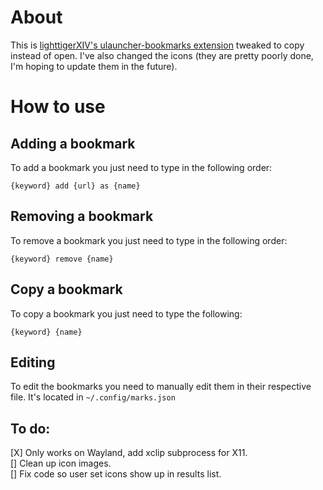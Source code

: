 # About

This is [lighttigerXIV's ulauncher-bookmarks extension](https://github.com/lighttigerXIV/ulauncher-bookmarks/) tweaked to copy instead of open. I've also changed the icons (they are pretty poorly done, I'm hoping to update them in the future).

# How to use
## Adding a bookmark
To add a bookmark you just need to type in the following order:

`{keyword} add {url} as {name}`

## Removing a bookmark
To remove a bookmark you just need to type in the following order:

`{keyword} remove {name}`

## Copy a bookmark
To copy a bookmark you just need to type the following:

`{keyword} {name}`

## Editing 
To edit the bookmarks you need to manually edit them in their respective file. It's located in `~/.config/marks.json`


## To do:
[X] Only works on Wayland, add xclip subprocess for X11.  
[] Clean up icon images.  
[] Fix code so user set icons show up in results list.  
